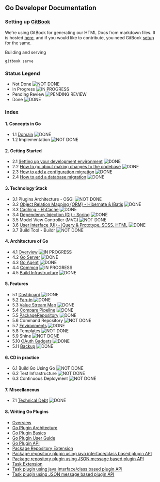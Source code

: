 ## Go Developer Documentation

### Setting up [GitBook](https://github.com/GitbookIO/gitbook)
We're using GitBook for generating our HTML Docs from markdown files. It is hosted [here](https://developer.gocd.io), and if you would like to contribute, you need GitBook [setup](https://github.com/GitbookIO/gitbook#how-to-use-it) for the same.

Building and serving

`gitbook serve`


### Status Legend

* Not Done ![NOT DONE](./images/red.png)
* In Progress ![IN PROGRESS](images/yellow.png)
* Pending Review ![PENDING REVIEW](images/blue.png)
* Done ![DONE](images/green.png)


### Index

#### 1. Concepts in Go
* 1.1 [Domain](1/1.1.md) ![DONE](images/green.png)
* 1.2 Implementation ![NOT DONE](images/red.png)

#### 2. Getting Started
* 2.1 [Setting up your development environment](./2/2.1.md) ![DONE](images/green.png)
* 2.2 [How to go about making changes to the codebase](./2/2.2.md) ![DONE](images/green.png)
* 2.3 [How to add a configuration migration](./2/2.3.md) ![DONE](images/green.png)
* 2.4 [How to add a database migration](./2/2.4.md) ![DONE](images/green.png)

#### 3. Technology Stack
* 3.1 Plugins Architecture - OSGi ![NOT DONE](images/red.png)
* 3.2 [Object Relation Mapping (ORM) - Hibernate & IBatis](3/3.2.md) ![DONE](images/green.png)
* 3.3 [Caching - EhCache](3/3.3.md) ![DONE](images/green.png)
* 3.4 [Dependency Injection (DI) - Spring](3/3.4.md) ![DONE](images/green.png)
* 3.5 Model View Controller (MVC) ![NOT DONE](images/red.png)
* 3.6 [User Interface (UI) - jQuery & Prototype, SCSS, HTML](3/3.6.md) ![DONE](images/green.png)
* 3.7 Build Tool - Buildr ![NOT DONE](images/red.png)

#### 4. Architecture of Go
* 4.1 [Overview](4/4.1.md) ![IN PROGRESS](images/green.png)
* 4.2 [Go Server](4/4.2.md) ![DONE](images/green.png)
* 4.3 [Go Agent](4/4.3.md) ![DONE](images/green.png)
* 4.4 [Common](4/4.4.md) ![IN PROGRESS](images/yellow.png)
* 4.5 [Build Infrastructure](4/4.5.md) ![DONE](images/green.png)

#### 5. Features
* 5.1 [Dashboard](5/5.1.md) ![DONE](images/green.png)
* 5.2 [Fan-in](5/5.2.md) ![DONE](images/green.png)
* 5.3 [Value Stream Map](5/5.3.md) ![DONE](images/green.png)
* 5.4 [Compare Pipeline](5/5.4.md) ![DONE](images/green.png)
* 5.5 [PackageRepository](5/5.5.md) ![DONE](images/green.png)
* 5.6 Command Repository ![NOT DONE](images/red.png)
* 5.7 [Environments](5/5.7.md) ![DONE](images/green.png)
* 5.8 Templates ![NOT DONE](images/red.png)
* 5.9 Shine ![NOT DONE](images/red.png)
* 5.10 [OAuth Gadgets](5/5.10.md) ![DONE](images/green.png)
* 5.11 [Backup](5/5.11.md) ![DONE](images/green.png)

#### 6. CD in practice

* 6.1 Build Go Using Go ![NOT DONE](images/red.png)
* 6.2 Test Infrastructure ![NOT DONE](images/red.png)
* 6.3 Continuous Deployment ![NOT DONE](images/red.png)

#### 7. Miscellaneous
   * 7.1 [Technical Debt](7/7.1.md) ![DONE](images/green.png)

#### 8. Writing Go Plugins
* [Overview](writing_go_plugins/overview.md)
* [Go Plugin Architecture](4/4.4.1.md)
* [Go Plugin Basics](writing_go_plugins/go_plugins_basics.md)
* [Go Plugin User Guide](https://docs.gocd.io/current/extension_points/plugin_user_guide.html)
* [Go Plugin API](writing_go_plugins/go_plugin_api.md)
* [Package Repository Extension](https://docs.gocd.io/current/extension_points/package_repository_extension.html)
* [Package repository plugin using java interface/class based plugin API](writing_go_plugins/package_material/writing_go_package_material_plugin.md)
* [Package repository plugin using JSON message based plugin API](writing_go_plugins/package_material/json_message_based_package_material_extension.md)
* [Task Extension](https://docs.gocd.io/current/extension_points/task_extension.html)
* [Task plugin using java interface/class based plugin API](writing_go_plugins/task/writing_go_task_plugins.md)
* [Task plugin using JSON message based plugin API](writing_go_plugins/task/json_message_based_task_extension.md)
